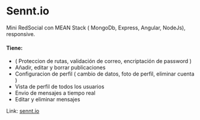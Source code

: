 # Sennt.io
Mini RedSocial con MEAN Stack ( MongoDb, Express, Angular, NodeJs), responsive.

#### Tiene:
* ( Proteccion de rutas, validación de correo, encriptación de password ) 
* Añadir, editar y borrar publicaciones
* Configuracion de perfil ( cambio de datos, foto de perfil, eliminar cuenta )
* Vista de perfil de todos los usuarios 
* Envio de mensajes a tiempo real
* Editar y eliminar mensajes

Link: [sennt.io](http://sennt-io.herokuapp.com)
